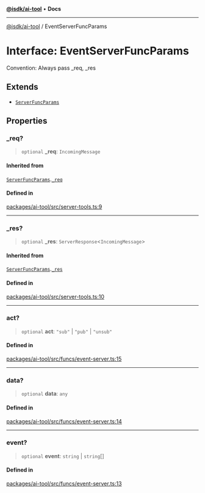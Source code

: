 [**@isdk/ai-tool**](../README.md) • **Docs**

***

[@isdk/ai-tool](../globals.md) / EventServerFuncParams

# Interface: EventServerFuncParams

Convention: Always pass _req, _res

## Extends

- [`ServerFuncParams`](ServerFuncParams.md)

## Properties

### \_req?

> `optional` **\_req**: `IncomingMessage`

#### Inherited from

[`ServerFuncParams`](ServerFuncParams.md).[`_req`](ServerFuncParams.md#_req)

#### Defined in

[packages/ai-tool/src/server-tools.ts:9](https://github.com/isdk/ai-tool.js/blob/fe6b47f429fb128627d2210e367fa914b891d314/src/server-tools.ts#L9)

***

### \_res?

> `optional` **\_res**: `ServerResponse`\<`IncomingMessage`\>

#### Inherited from

[`ServerFuncParams`](ServerFuncParams.md).[`_res`](ServerFuncParams.md#_res)

#### Defined in

[packages/ai-tool/src/server-tools.ts:10](https://github.com/isdk/ai-tool.js/blob/fe6b47f429fb128627d2210e367fa914b891d314/src/server-tools.ts#L10)

***

### act?

> `optional` **act**: `"sub"` \| `"pub"` \| `"unsub"`

#### Defined in

[packages/ai-tool/src/funcs/event-server.ts:15](https://github.com/isdk/ai-tool.js/blob/fe6b47f429fb128627d2210e367fa914b891d314/src/funcs/event-server.ts#L15)

***

### data?

> `optional` **data**: `any`

#### Defined in

[packages/ai-tool/src/funcs/event-server.ts:14](https://github.com/isdk/ai-tool.js/blob/fe6b47f429fb128627d2210e367fa914b891d314/src/funcs/event-server.ts#L14)

***

### event?

> `optional` **event**: `string` \| `string`[]

#### Defined in

[packages/ai-tool/src/funcs/event-server.ts:13](https://github.com/isdk/ai-tool.js/blob/fe6b47f429fb128627d2210e367fa914b891d314/src/funcs/event-server.ts#L13)
